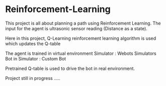 # Reinforcement-Learning
This project is all about planning a path using Reinforcement Learning. 
The input for the agent is ultrasonic sensor reading (Distance as a state).

Here in this project, Q-Learning reinforcement learning algorithm is used which updates the Q-table 

The agent is trained in virtual environment
Simulator : Webots Simulators 
Bot in Simulator : Custom Bot

Pretrained Q-table is used to drive the bot in real environment.

Project still in progress .....
